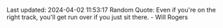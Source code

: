 Last updated: 2024-04-02 11:53:17
Random Quote: Even if you're on the right track, you'll get run over if you just sit there. - Will Rogers